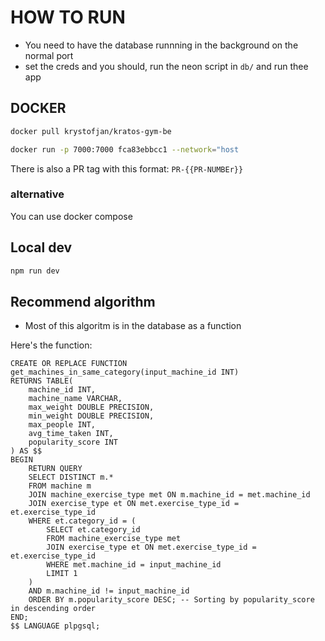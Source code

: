 # HOW TO RUN
- You need to have the database runnning in the background on the normal port
- set the creds and you should, run the neon script in `db/` and run thee app
## DOCKER
```bash
docker pull krystofjan/kratos-gym-be
```

```bash
docker run -p 7000:7000 fca83ebbcc1 --network="host
```

There is also a PR tag with this format: ```PR-{{PR-NUMBEr}}```

### alternative
You can use docker compose


## Local dev
```bash
npm run dev
```


## Recommend algorithm
* Most of this algoritm is in the database as a function

Here's the function:
```plpgsql
CREATE OR REPLACE FUNCTION get_machines_in_same_category(input_machine_id INT)
RETURNS TABLE(
    machine_id INT,
    machine_name VARCHAR,
    max_weight DOUBLE PRECISION,
    min_weight DOUBLE PRECISION,
    max_people INT,
    avg_time_taken INT,
    popularity_score INT
) AS $$
BEGIN
    RETURN QUERY
    SELECT DISTINCT m.*
    FROM machine m
    JOIN machine_exercise_type met ON m.machine_id = met.machine_id
    JOIN exercise_type et ON met.exercise_type_id = et.exercise_type_id
    WHERE et.category_id = (
        SELECT et.category_id
        FROM machine_exercise_type met
        JOIN exercise_type et ON met.exercise_type_id = et.exercise_type_id
        WHERE met.machine_id = input_machine_id
        LIMIT 1
    )
    AND m.machine_id != input_machine_id
    ORDER BY m.popularity_score DESC; -- Sorting by popularity_score in descending order
END;
$$ LANGUAGE plpgsql;
```
